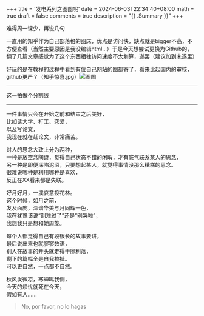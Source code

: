 +++
title = '发电系列之图图呢'
date = 2024-06-03T22:34:40+08:00
math = true
draft = false
comments = true
description = "{{ .Summary }}"
+++

难得周一课少，再说几句

一直用的知乎作为自己部落格的图床，优点是访问快，缺点就是bigger不高，不方便查看（当然主要原因是我没编辑html...）于是今天想尝试更换为Github的，翻了几篇文章感觉为了这个东西牺牲访问速度不太划算，遂罢（建议加到未遂里）

好玩的是在教程的过程中看到有位自己网站的图都寄了，看来比起国内的审核，github更严？（知乎惊喜.jpg）![图图](https://pic4.zhimg.com/80/v2-db0b7b35bc414a52f8c9cbec2d654677_1440w.webp)

-----

这一拍做个分割线

-----



一件事情只会在开始之前和结束之后美好，<br>
比如读大学、打工、恋爱，<br>
以及写论文，<br>
我现在就在赶论文，非常痛苦。<br>

<p> </p>
对人的思念大致上分为两种，<br>
一种是放空念陶诗，觉得自己状态不错的闲暇，才有底气联系某人的思念，<br>
另一种是即便深陷泥沼，只要想起某人，就觉得事情没那么糟糕的思念。<br>
很难说哪种是利用哪种是喜欢，<br>
反正在XX看来都是失联。<br>

<p> </p>
好月好月，一溪哀意投花林。<br>
这个时候，如月之前，<br>
发及面庞，深谙华美与月同辉一色，<br>
我在犹豫该说“别难过了”还是“别哭啦”，<br>
我想我只是想和她周旋。<br>

<p> </p>
每个人都觉得自己有段很长的故事要讲，<br>
最后说出来也就寥寥数语，<br>
别人在故事的开头就走得干脆利落，<br>
剩下的篇幅全是自我拉扯。<br>
可以更自然，一点都不自然。<br>

<p> </p>
秋风发微凉，寒蝉鸣我侧，<br>
今天的烦忧就死在今天，<br>
假如有人......<br>



> No, por favor, no lo hagas

